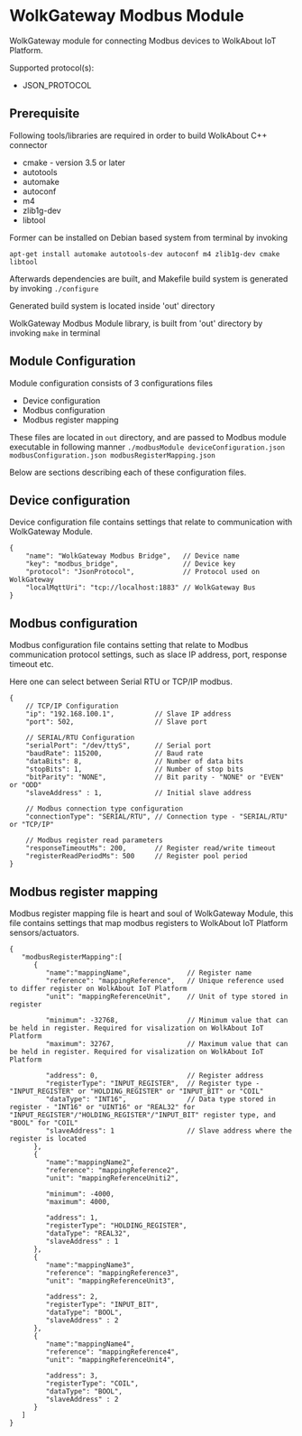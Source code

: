 # WolkGateway Modbus Module
WolkGateway module for connecting Modbus devices to WolkAbout IoT Platform.

Supported protocol(s):
* JSON_PROTOCOL

Prerequisite
------------
Following tools/libraries are required in order to build WolkAbout C++ connector

* cmake - version 3.5 or later
* autotools
* automake
* autoconf
* m4
* zlib1g-dev
* libtool

Former can be installed on Debian based system from terminal by invoking

`apt-get install automake autotools-dev autoconf m4 zlib1g-dev cmake libtool`

Afterwards dependencies are built, and Makefile build system is generated by invoking
`./configure`

Generated build system is located inside 'out' directory

WolkGateway Modbus Module library, is built from 'out' directory by invoking `make` in terminal

Module Configuration
--------------------
Module configuration consists of 3 configurations files

* Device configuration
* Modbus configuration
* Modbus register mapping

These files are located in `out` directory, and are passed to Modbus module executable in following manner
`./modbusModule deviceConfiguration.json modbusConfiguration.json modbusRegisterMapping.json`

Below are sections describing each of these configuration files.

Device configuration
--------------------
Device configuration file contains settings that relate to communication with WolkGateway Module.

```
{
    "name": "WolkGateway Modbus Bridge",   // Device name
    "key": "modbus_bridge",                // Device key
    "protocol": "JsonProtocol",            // Protocol used on WolkGateway
    "localMqttUri": "tcp://localhost:1883" // WolkGateway Bus
}

```

Modbus configuration
--------------------
Modbus configuration file contains setting that relate to Modbus communication protocol settings,
such as slace IP address, port, response timeout etc.

Here one can select between Serial RTU or TCP/IP modbus.

```
{
    // TCP/IP Configuration
    "ip": "192.168.100.1",          // Slave IP address
    "port": 502,                    // Slave port

    // SERIAL/RTU Configuration
    "serialPort": "/dev/ttyS",      // Serial port
    "baudRate": 115200,             // Baud rate
    "dataBits": 8,                  // Number of data bits
    "stopBits": 1,                  // Number of stop bits
    "bitParity": "NONE",            // Bit parity - "NONE" or "EVEN" or "ODD"
    "slaveAddress" : 1,             // Initial slave address

    // Modbus connection type configuration
    "connectionType": "SERIAL/RTU", // Connection type - "SERIAL/RTU" or "TCP/IP"

    // Modbus register read parameters
    "responseTimeoutMs": 200,       // Register read/write timeout
    "registerReadPeriodMs": 500     // Register pool period
}

```

Modbus register mapping
-----------------------
Modbus register mapping file is heart and soul of WolkGateway Module, this file contains settings that map modbus registers to WolkAbout IoT Platform sensors/actuators.

```
{
   "modbusRegisterMapping":[
      {
         "name":"mappingName",              // Register name
         "reference": "mappingReference",   // Unique reference used to differ register on WolkAbout IoT Platform
         "unit": "mappingReferenceUnit",    // Unit of type stored in register

         "minimum": -32768,                 // Minimum value that can be held in register. Required for visalization on WolkAbout IoT Platform
         "maximum": 32767,                  // Maximum value that can be held in register. Required for visalization on WolkAbout IoT Platform

         "address": 0,                      // Register address
         "registerType": "INPUT_REGISTER",  // Register type - "INPUT_REGISTER" or "HOLDING_REGISTER" or "INPUT_BIT" or "COIL"
         "dataType": "INT16",               // Data type stored in register - "INT16" or "UINT16" or "REAL32" for "INPUT_REGISTER"/"HOLDING_REGISTER"/"INPUT_BIT" register type, and "BOOL" for "COIL"
         "slaveAddress": 1                  // Slave address where the register is located
      },
      {
         "name":"mappingName2",
         "reference": "mappingReference2",
         "unit": "mappingReferenceUniti2",

         "minimum": -4000,
         "maximum": 4000,

         "address": 1,
         "registerType": "HOLDING_REGISTER",
         "dataType": "REAL32",
         "slaveAddress" : 1
      },
      {
         "name":"mappingName3",
         "reference": "mappingReference3",
         "unit": "mappingReferenceUnit3",

         "address": 2,
         "registerType": "INPUT_BIT",
         "dataType": "BOOL",
         "slaveAddress" : 2
      },
      {
         "name":"mappingName4",
         "reference": "mappingReference4",
         "unit": "mappingReferenceUnit4",

         "address": 3,
         "registerType": "COIL",
         "dataType": "BOOL",
         "slaveAddress" : 2
      }
   ]
}


```
